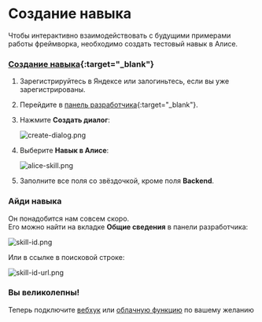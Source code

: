 # Создание навыка

Чтобы интерактивно взаимодействовать с будущими примерами работы фреймворка, необходимо создать тестовый навык в Алисе.

### [Создание навыка](https://yandex.ru/dev/dialogs/alice/doc/skill-create-console.html){:target="_blank"}

1. Зарегистрируйтесь в Яндексе или залогиньтесь, если вы уже зарегистрированы.

2. Перейдите в [панель разработчика](https://dialogs.yandex.ru/developer/){:target="_blank"}.

3. Нажмите **Cоздать диалог**:

    ![create-dialog.png](../_static/create-dialog.png)

4. Выберите **Навык в Алисе**:

    ![alice-skill.png](../_static/alice-skill.png)

5. Заполните все поля со звёздочкой, кроме поля **Backend**.


### Айди навыка

Он понадобится нам совсем скоро. \
Его можно найти на вкладке **Общие сведения** в панели разработчика:

![skill-id.png](../_static/skill-id.png)

Или в ссылке в поисковой строке:

![skill-id-url.png](../_static/skill-id-url.png)


### Вы великолепны!

Теперь подключите [вебхук](connect-webhook.md) или [облачную функцию](connect-yandex-functions.md) по вашему желанию

